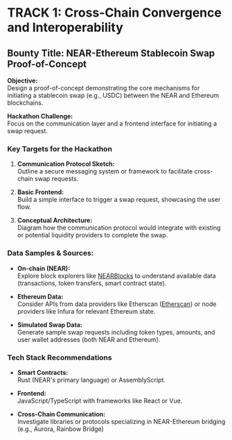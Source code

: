 # TRACK 1: Cross-Chain Convergence and Interoperability

## Bounty Title: NEAR-Ethereum Stablecoin Swap Proof-of-Concept

**Objective:**  
Design a proof-of-concept demonstrating the core mechanisms for initiating a stablecoin swap (e.g., USDC) between the NEAR and Ethereum blockchains.

**Hackathon Challenge:**  
Focus on the communication layer and a frontend interface for initiating a swap request.

### Key Targets for the Hackathon
1. **Communication Protocol Sketch:**  
   Outline a secure messaging system or framework to facilitate cross-chain swap requests.

2. **Basic Frontend:**  
   Build a simple interface to trigger a swap request, showcasing the user flow.

3. **Conceptual Architecture:**  
   Diagram how the communication protocol would integrate with existing or potential liquidity providers to complete the swap.

### Data Samples & Sources:
- **On-chain (NEAR):**  
  Explore block explorers like [NEARBlocks](https://nearblocks.io/) to understand available data (transactions, token transfers, smart contract state).

- **Ethereum Data:**  
  Consider APIs from data providers like Etherscan ([Etherscan](https://etherscan.io/)) or node providers like Infura for relevant Ethereum state.

- **Simulated Swap Data:**  
  Generate sample swap requests including token types, amounts, and user wallet addresses (both NEAR and Ethereum).

### Tech Stack Recommendations
- **Smart Contracts:**  
  Rust (NEAR's primary language) or AssemblyScript.

- **Frontend:**  
  JavaScript/TypeScript with frameworks like React or Vue.

- **Cross-Chain Communication:**  
  Investigate libraries or protocols specializing in NEAR-Ethereum bridging (e.g., Aurora, Rainbow Bridge)
